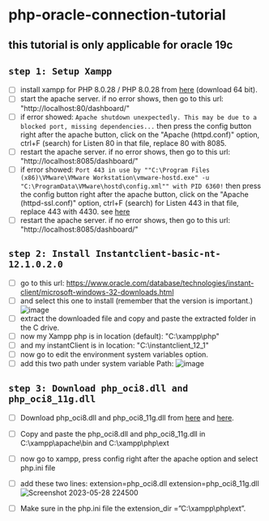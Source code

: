 # php-oracle-connection-tutorial

## this tutorial is only applicable for oracle 19c

## ``step 1: Setup Xampp``

- [ ] install xampp for PHP 8.0.28 / PHP 8.0.28 from [here](https://www.apachefriends.org/download.html) (download 64 bit).
- [ ] start the apache server. if no error shows, then go to this url: "http://localhost:80/dashboard/"
- [ ] if error showed: ``Apache shutdown unexpectedly. This may be due to a blocked port, missing dependencies...`` then press the config button right after the apache button, click on the "Apache (httpd.conf)" option, ctrl+F (search) for Listen 80 in that file, replace 80 with 8085. 
- [ ] restart the apache server. if no error shows, then go to this url: "http://localhost:8085/dashboard/"
- [ ] if error showed: ``Port 443 in use by ""C:\Program Files (x86)\VMware\VMware Workstation\vmware-hostd.exe" -u "C:\ProgramData\VMware\hostd\config.xml"" with PID 6360!`` then press the config button right after the apache button, click on the "Apache (httpd-ssl.conf)" option, ctrl+F (search) for Listen 443 in that file, replace 443 with 4430. see [here](https://stackoverflow.com/questions/21182512/how-to-stop-vmware-port-error-of-443-on-xampp-control-panel-v3-2-1)
- [ ] restart the apache server. if no error shows, then go to this url: "http://localhost:8085/dashboard/"

## ``step 2: Install Instantclient-basic-nt-12.1.0.2.0``

- [ ] go to this url: https://www.oracle.com/database/technologies/instant-client/microsoft-windows-32-downloads.html
- [ ] and select this one to install (remember that the version is important.)
![image](https://github.com/Geek-a-Byte/php-oracle-connection-tutorial/assets/59027621/b5de9dcb-4d8c-404e-93f5-f7709f0b8739)
- [ ] extract the downloaded file and copy and paste the extracted folder in the C drive. 
- [ ] now my Xampp php is in location (default): "C:\xampp\php"
- [ ] and my instantClient is in location: "C:\instantclient_12_1"
- [ ] now go to edit the environment system variables option.
- [ ] add this two path under system variable Path:
 ![image](https://github.com/Geek-a-Byte/php-oracle-connection-tutorial/assets/59027621/4d6c414a-7d20-4b83-92a0-41150160ec87)

## ``step 3: Download php_oci8.dll and php_oci8_11g.dll``

- [ ] Download php_oci8.dll and php_oci8_11g.dll from [here](https://www.dll-files.com/php_oci8.dll.html) and [here](https://www.dll-files.com/php_oci8_11g.dll.html).
- [ ] Copy and paste the php_oci8.dll and php_oci8_11g.dll in C:\xampp\apache\bin and C:\xampp\php\ext
- [ ] now go to xampp, press config right after the apache option and select php.ini file
- [ ] add these two lines: extension=php_oci8.dll  extension=php_oci8_11g.dll
![Screenshot 2023-05-28 224500](https://github.com/Geek-a-Byte/php-oracle-connection-tutorial/assets/59027621/4d692fdc-08b5-42e9-ac6c-96ddb2229b96)
- [ ] Make sure in the php.ini file the extension_dir =”C:\xampp\php\ext”.

